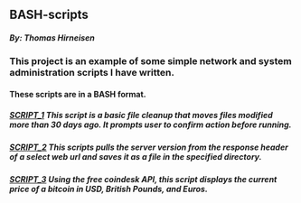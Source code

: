 ## BASH-scripts
##### By: Thomas Hirneisen

### This project is an example of some simple network and system administration scripts I have written.

#### These scripts are in a BASH format. 


##### [SCRIPT_1](https://github.com/Thoimrn/BASH-scripts/blob/94b4cedf6846a9fefe555f99445fcfebdfb226eb/MvFile30) This script is a basic file cleanup that moves files modified more than 30 days ago. It prompts user to confirm action before running.

##### [SCRIPT_2](https://github.com/Thoimrn/BASH-scripts/blob/91eecde5aa5106c217d0321924f77fb39467fdab/BannerGrabServer) This scripts pulls the server version from the response header of a select web url and saves it as a file in the specified directory.

##### [SCRIPT_3](https://github.com/Thoimrn/BASH-scripts/blob/60d9587097c0bc6a7318df668584a8bf05000866/BitcoinPrice) Using the free coindesk API, this script displays the current price of a bitcoin in USD, British Pounds, and Euros.
